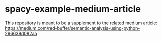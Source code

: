 # spacy-example-medium-article
This repository is meant to be a supplement to the related medium article: https://medium.com/red-buffer/semantic-analysis-using-python-296639d082aa
